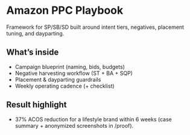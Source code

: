 # Amazon PPC Playbook
Framework for SP/SB/SD built around intent tiers, negatives, placement tuning, and dayparting.

## What’s inside
- Campaign blueprint (naming, bids, budgets)
- Negative harvesting workflow (ST + BA + SQP)
- Placement & dayparting guardrails
- Weekly operating cadence (+ checklist)

## Result highlight
- 37% ACOS reduction for a lifestyle brand within 6 weeks (case summary + anonymized screenshots in /proof).
